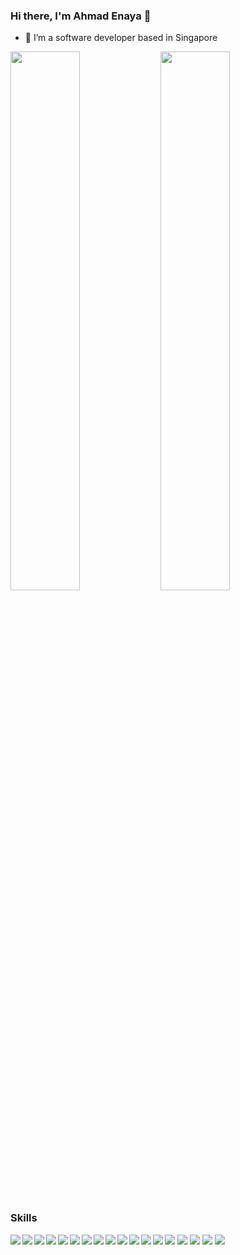 ### Hi there, I'm Ahmad Enaya 👋

- :rocket: I’m a software developer based in Singapore

<img align="left" width="47%" src="https://github-readme-stats.vercel.app/api?username=therollingambit&show_icons=true&theme=gotham" />

<img width="47%" src="https://github-readme-stats.vercel.app/api/top-langs/?username=therollingambit&layout=compact" />

### Skills
<img class="skills" align="left" src="https://img.shields.io/badge/html5-%23E34F26.svg?style=for-the-badge&logo=html5&logoColor=white" />
<img class="skills" align="left" src="https://img.shields.io/badge/css3-%231572B6.svg?style=for-the-badge&logo=css3&logoColor=white" />
<img class="skills" align="left" src="https://img.shields.io/badge/javascript-%23323330.svg?style=for-the-badge&logo=javascript&logoColor=%23F7DF1E" />
<img class="skills" align="left" src="https://img.shields.io/badge/typescript-%23007ACC.svg?style=for-the-badge&logo=typescript&logoColor=white" />
<img class="skills" align="left" src="https://img.shields.io/badge/python-%2314354C.svg?style=for-the-badge&logo=python&logoColor=white" />
<img class="skills" align="left" src="https://img.shields.io/badge/java-%23ED8B00.svg?style=for-the-badge&logo=java&logoColor=white" />
<img class="skills" src="https://img.shields.io/badge/go-%2300ADD8.svg?style=for-the-badge&logo=go&logoColor=white" />
<img class="skills" align="left" src="https://img.shields.io/badge/react-%2320232a.svg?style=for-the-badge&logo=react&logoColor=%2361DAFB" />
<img class="skills" align="left" src="https://img.shields.io/badge/Next-black?style=for-the-badge&logo=next.js&logoColor=white" />
<img class="skills" src="https://img.shields.io/badge/vuejs-%2335495e.svg?style=for-the-badge&logo=vuedotjs&logoColor=%234FC08D" />
<img class="skills" align="left" src="https://img.shields.io/badge/node.js-%2343853D.svg?style=for-the-badge&logo=node.js&logoColor=white" />
<img class="skills" align="left" src="https://img.shields.io/badge/express.js-%23404d59.svg?style=for-the-badge&logo=express&logoColor=%2361DAFB" />
<img class="skills" src="https://img.shields.io/badge/django-%23092E20.svg?style=for-the-badge&logo=django&logoColor=white" />
<img class="skills" align="left" src="https://img.shields.io/badge/postgres-%23316192.svg?style=for-the-badge&logo=postgresql&logoColor=white" />
<img class="skills" src="https://img.shields.io/badge/MongoDB-%234ea94b.svg?style=for-the-badge&logo=mongodb&logoColor=white" />
<img class="skills" align="left" src="https://img.shields.io/badge/git-%23F05033.svg?style=for-the-badge&logo=git&logoColor=white" />
<img class="skills" align="left" src="https://img.shields.io/badge/Linux-FCC624?style=for-the-badge&logo=linux&logoColor=black" />
<img class="skills" src="https://img.shields.io/badge/docker-%230db7ed.svg?style=for-the-badge&logo=docker&logoColor=white" />


